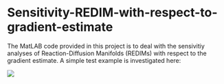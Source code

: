 # Sensitivity-REDIM-with-respect-to-gradient-estimate

The MatLAB code provided in this project is to deal with the sensivitiy analyses of Reaction-Diffusion Manifolds (REDIMs) with respect to the gradient estimate. 
A simple test example is investigated here:

<img src="https://render.githubusercontent.com/render/math?math=\begin{array}{rllll}
 \frac{\partial\psi_1}{\partial t} &
 =- k_1 \psi_1&
 +d \frac{\partial^2\psi_1}{\partial x^2}  &\qquad \psi_1(0) = 1      &\psi_1(1) = 0 
 \\
  \frac{\partial\psi_2}{\partial t} &
  =\phantom{-}k_1 \psi_1- k_2  \psi_2 &
  +d \frac{\partial^2\psi_2}{\partial x^2}  &\qquad \psi_2(0) = 0      &\psi_2(1) = 0 
 \\
  \frac{\partial\psi_2}{\partial t} &
  = \phantom{-}k_2  \psi_2 - k_3  \psi_3 &
  +d \frac{\partial^2\psi_3}{\partial x^2}  &\qquad \psi_3(0) = 0      &\psi_3(1) = 0
 \end{array}">


